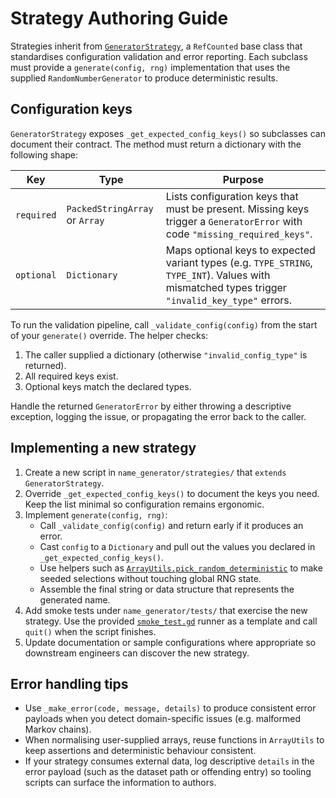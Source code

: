 # Strategy Authoring Guide

Strategies inherit from [`GeneratorStrategy`](../name_generator/strategies/GeneratorStrategy.gd), a `RefCounted` base class that standardises configuration validation and error reporting. Each subclass must provide a `generate(config, rng)` implementation that uses the supplied `RandomNumberGenerator` to produce deterministic results.

## Configuration keys

`GeneratorStrategy` exposes `_get_expected_config_keys()` so subclasses can document their contract. The method must return a dictionary with the following shape:

| Key        | Type                          | Purpose |
|------------|-------------------------------|---------|
| `required` | `PackedStringArray` or `Array` | Lists configuration keys that must be present. Missing keys trigger a `GeneratorError` with code `"missing_required_keys"`. |
| `optional` | `Dictionary`                  | Maps optional keys to expected variant types (e.g. `TYPE_STRING`, `TYPE_INT`). Values with mismatched types trigger `"invalid_key_type"` errors. |

To run the validation pipeline, call `_validate_config(config)` from the start of your `generate()` override. The helper checks:

1. The caller supplied a dictionary (otherwise `"invalid_config_type"` is returned).
2. All required keys exist.
3. Optional keys match the declared types.

Handle the returned `GeneratorError` by either throwing a descriptive exception, logging the issue, or propagating the error back to the caller.

## Implementing a new strategy

1. Create a new script in `name_generator/strategies/` that `extends GeneratorStrategy`.
2. Override `_get_expected_config_keys()` to document the keys you need. Keep the list minimal so configuration remains ergonomic.
3. Implement `generate(config, rng)`:
   - Call `_validate_config(config)` and return early if it produces an error.
   - Cast `config` to a `Dictionary` and pull out the values you declared in `_get_expected_config_keys()`.
   - Use helpers such as [`ArrayUtils.pick_random_deterministic`](../name_generator/utils/ArrayUtils.gd) to make seeded selections without touching global RNG state.
   - Assemble the final string or data structure that represents the generated name.
4. Add smoke tests under `name_generator/tests/` that exercise the new strategy. Use the provided [`smoke_test.gd`](../name_generator/tests/smoke_test.gd) runner as a template and call `quit()` when the script finishes.
5. Update documentation or sample configurations where appropriate so downstream engineers can discover the new strategy.

## Error handling tips

- Use `_make_error(code, message, details)` to produce consistent error payloads when you detect domain-specific issues (e.g. malformed Markov chains).
- When normalising user-supplied arrays, reuse functions in `ArrayUtils` to keep assertions and deterministic behaviour consistent.
- If your strategy consumes external data, log descriptive `details` in the error payload (such as the dataset path or offending entry) so tooling scripts can surface the information to authors.

